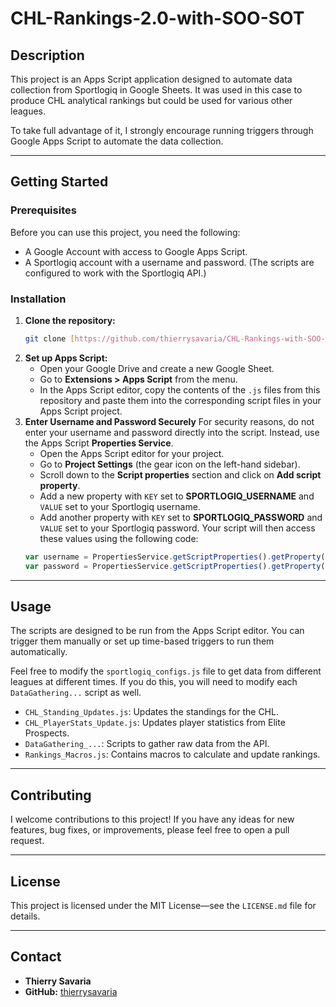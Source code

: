 # CHL-Rankings-2.0-with-SOO-SOT

## Description
This project is an Apps Script application designed to automate data collection from Sportlogiq in Google Sheets. It was used in this case to produce CHL analytical rankings but could be used for various other leagues.

To take full advantage of it, I strongly encourage running triggers through Google Apps Script to automate the data collection.

---

## Getting Started

### Prerequisites
Before you can use this project, you need the following:
* A Google Account with access to Google Apps Script.
* A Sportlogiq account with a username and password. (The scripts are configured to work with the Sportlogiq API.)

### Installation
1.  **Clone the repository:**
    ```bash
    git clone [https://github.com/thierrysavaria/CHL-Rankings-with-SOO-SOT.git](https://github.com/thierrysavaria/CHL-Rankings-with-SOO-SOT.git)
    ```
2.  **Set up Apps Script:**
    * Open your Google Drive and create a new Google Sheet.
    * Go to **Extensions > Apps Script** from the menu.
    * In the Apps Script editor, copy the contents of the `.js` files from this repository and paste them into the corresponding script files in your Apps Script project.
3.  **Enter Username and Password Securely**
    For security reasons, do not enter your username and password directly into the script. Instead, use the Apps Script **Properties Service**.
    * Open the Apps Script editor for your project.
    * Go to **Project Settings** (the gear icon on the left-hand sidebar).
    * Scroll down to the **Script properties** section and click on **Add script property**.
    * Add a new property with `KEY` set to **SPORTLOGIQ_USERNAME** and `VALUE` set to your Sportlogiq username.
    * Add another property with `KEY` set to **SPORTLOGIQ_PASSWORD** and `VALUE` set to your Sportlogiq password.
    Your script will then access these values using the following code:
    ```javascript
    var username = PropertiesService.getScriptProperties().getProperty('SPORTLOGIQ_USERNAME');
    var password = PropertiesService.getScriptProperties().getProperty('SPORTLOGIQ_PASSWORD');
    ```

---

## Usage
The scripts are designed to be run from the Apps Script editor. You can trigger them manually or set up time-based triggers to run them automatically.

Feel free to modify the `sportlogiq_configs.js` file to get data from different leagues at different times. If you do this, you will need to modify each `DataGathering...` script as well.

* `CHL_Standing_Updates.js`: Updates the standings for the CHL.
* `CHL_PlayerStats_Update.js`: Updates player statistics from Elite Prospects.
* `DataGathering_...`: Scripts to gather raw data from the API.
* `Rankings_Macros.js`: Contains macros to calculate and update rankings.

---

## Contributing
I welcome contributions to this project! If you have any ideas for new features, bug fixes, or improvements, please feel free to open a pull request.

---

## License
This project is licensed under the MIT License—see the `LICENSE.md` file for details.

---

## Contact
* **Thierry Savaria**
* **GitHub:** [thierrysavaria](https://github.com/thierrysavaria)
